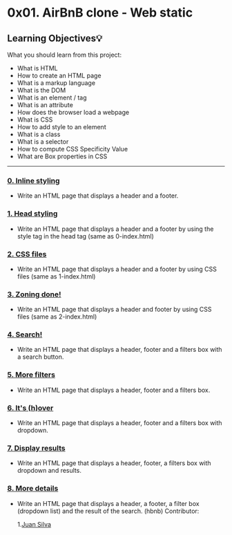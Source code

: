 # 0x01. AirBnB clone - Web static

## Learning Objectives:bulb:

What you should learn from this project:

- What is HTML
- How to create an HTML page
- What is a markup language
- What is the DOM
- What is an element / tag
- What is an attribute
- How does the browser load a webpage
- What is CSS
- How to add style to an element
- What is a class
- What is a selector
- How to compute CSS Specificity Value
- What are Box properties in CSS

---

### [0. Inline styling](./0-index.html)

- Write an HTML page that displays a header and a footer.

### [1. Head styling](./1-index.html)

- Write an HTML page that displays a header and a footer by using the style tag in the head tag (same as 0-index.html)

### [2. CSS files](./2-index.html)

- Write an HTML page that displays a header and a footer by using CSS files (same as 1-index.html)

### [3. Zoning done!](./3-index.html)

- Write an HTML page that displays a header and footer by using CSS files (same as 2-index.html)

### [4. Search!](./4-index.html)

- Write an HTML page that displays a header, footer and a filters box with a search button.

### [5. More filters](./5-index.html)

- Write an HTML page that displays a header, footer and a filters box.

### [6. It's (h)over](./6-index.html)

- Write an HTML page that displays a header, footer and a filters box with dropdown.

### [7. Display results](./7-index.html)

- Write an HTML page that displays a header, footer, a filters box with dropdown and results.

### [8. More details](./8-index.html)

- Write an HTML page that displays a header, a footer, a filter box (dropdown list) and the result of the search.
  (hbnb)
  Contributor:

  1.[Juan Silva](Juansilva.dvm@gmail.com)
